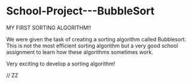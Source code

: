 # School-Project---BubbleSort

MY FIRST SORTING ALGORITHM!!

We were given the task of creating a sorting algorithm called Bubblesort. 
This is not the most efficient sorting algorithm but a very good school assignment to learn how these algorithms sometimes work.

Very exciting to develop a sorting algorithm!

// ZZ
